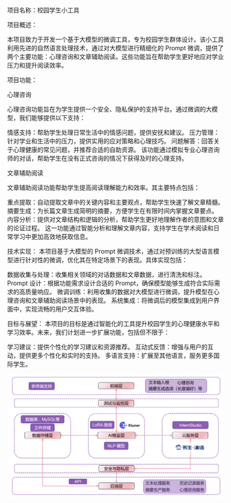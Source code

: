 项目名称：校园学生小工具

项目概述：

本项目致力于开发一个基于大模型的微调工具，专为校园学生群体设计。该小工具利用先进的自然语言处理技术，通过对大模型进行精细化的 Prompt 微调，提供了两个主要功能：心理咨询和文章辅助阅读。这些功能旨在帮助学生更好地应对学业压力和提升阅读效率。

项目功能：

心理咨询

心理咨询功能旨在为学生提供一个安全、隐私保护的支持平台。通过微调的大模型，我们能够提供以下支持：

情感支持：帮助学生处理日常生活中的情感问题，提供安抚和建议。
压力管理：针对学业和生活中的压力，提供实用的应对策略和心理技巧。
问题解答：回答关于心理健康的常见问题，并推荐合适的自助资源。
该功能通过模拟专业心理咨询师的对话，帮助学生在没有正式咨询的情况下获得及时的心理支持。

文章辅助阅读

文章辅助阅读功能帮助学生提高阅读理解能力和效率。其主要特点包括：

重点提取：自动提取文章中的关键内容和主要观点，帮助学生快速了解文章精髓。
摘要生成：为长篇文章生成简明的摘要，方便学生在有限时间内掌握文章要点。
内容分析：提供对文章结构和逻辑的分析，帮助学生更好地理解作者的意图和文章的论证过程。
这一功能通过智能分析和理解文章内容，支持学生在学术阅读和日常学习中更加高效地获取信息。

技术实现：
本项目基于大模型的 Prompt 微调技术，通过对预训练的大型语言模型进行针对性的微调，优化其在特定场景下的表现。具体实现包括：

数据收集与处理：收集相关领域的对话数据和文章数据，进行清洗和标注。
Prompt 设计：根据功能需求设计合适的 Prompt，确保模型能够生成符合实际需求的高质量响应。
微调训练：利用收集的数据对大模型进行微调，提升模型在心理咨询和文章辅助阅读场景中的表现。
系统集成：将微调后的模型集成到用户界面中，实现流畅的用户交互体验。

目标与展望：
本项目的目标是通过智能化的工具提升校园学生的心理健康水平和学习效率。未来，我们计划进一步扩展功能，包括但不限于：

学习建议：提供个性化的学习建议和资源推荐。
互动式反馈：增强与用户的互动，提供更多个性化和实时的支持。
多语言支持：扩展至其他语言，服务更多国际学生。

![image](https://github.com/hlbhl/AIzy/blob/main/%E6%9E%B6%E6%9E%84%E5%9B%BE1.png)
